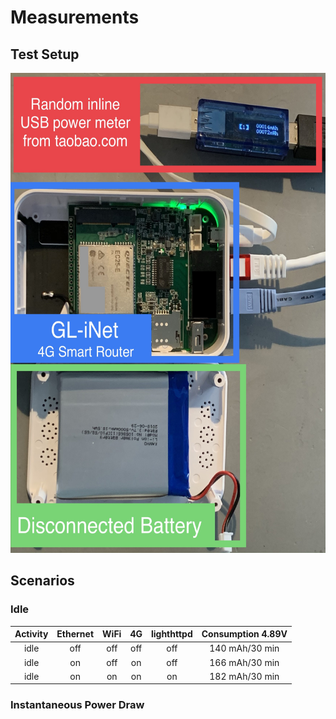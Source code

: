# Measurements

## Test Setup
<a href="url"><img src="GL-inet-test-setup.jpg" height="768" width="576" ></a>

## Scenarios
### Idle
|Activity|Ethernet|WiFi|4G|lighthttpd|Consumption 4.89V|
|:------:|:------:|:--:|:-:|:-:|:--------:|
|idle    |off     |off|off|off|140 mAh/30 min|
|idle    |on     |off|on|off|166 mAh/30 min|
|idle    |on     |on|on|on|182 mAh/30 min|

### Instantaneous Power Draw
